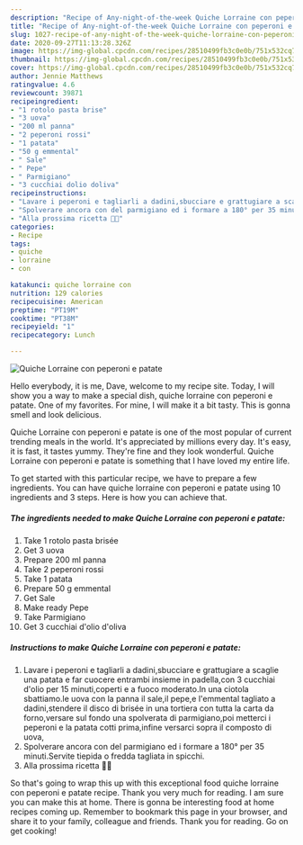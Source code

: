 ```yaml
---
description: "Recipe of Any-night-of-the-week Quiche Lorraine con peperoni e patate"
title: "Recipe of Any-night-of-the-week Quiche Lorraine con peperoni e patate"
slug: 1027-recipe-of-any-night-of-the-week-quiche-lorraine-con-peperoni-e-patate
date: 2020-09-27T11:13:28.326Z
image: https://img-global.cpcdn.com/recipes/28510499fb3c0e0b/751x532cq70/quiche-lorraine-con-peperoni-e-patate-recipe-main-photo.jpg
thumbnail: https://img-global.cpcdn.com/recipes/28510499fb3c0e0b/751x532cq70/quiche-lorraine-con-peperoni-e-patate-recipe-main-photo.jpg
cover: https://img-global.cpcdn.com/recipes/28510499fb3c0e0b/751x532cq70/quiche-lorraine-con-peperoni-e-patate-recipe-main-photo.jpg
author: Jennie Matthews
ratingvalue: 4.6
reviewcount: 39871
recipeingredient:
- "1 rotolo pasta brise"
- "3 uova"
- "200 ml panna"
- "2 peperoni rossi"
- "1 patata"
- "50 g emmental"
- " Sale"
- " Pepe"
- " Parmigiano"
- "3 cucchiai dolio doliva"
recipeinstructions:
- "Lavare i peperoni e tagliarli a dadini,sbucciare e grattugiare a scaglie una patata e far cuocere entrambi insieme in padella,con 3 cucchiai d&#39;olio per 15 minuti,coperti e a fuoco moderato.In una ciotola sbattiamo.le uova con la panna il sale,il pepe,e l&#39;emmental tagliato a dadini,stendere il disco di brisée in una tortiera con tutta la carta da forno,versare sul fondo una spolverata di parmigiano,poi metterci i peperoni e la patata cotti prima,infine versarci sopra il composto di uova,"
- "Spolverare ancora con del parmigiano ed i formare a 180° per 35 minuti.Servite tiepida o fredda tagliata in spicchi."
- "Alla prossima ricetta 👩‍🍳"
categories:
- Recipe
tags:
- quiche
- lorraine
- con

katakunci: quiche lorraine con 
nutrition: 129 calories
recipecuisine: American
preptime: "PT19M"
cooktime: "PT38M"
recipeyield: "1"
recipecategory: Lunch

---
```



![Quiche Lorraine con peperoni e patate](https://img-global.cpcdn.com/recipes/28510499fb3c0e0b/751x532cq70/quiche-lorraine-con-peperoni-e-patate-recipe-main-photo.jpg)

Hello everybody, it is me, Dave, welcome to my recipe site. Today, I will show you a way to make a special dish, quiche lorraine con peperoni e patate. One of my favorites. For mine, I will make it a bit tasty. This is gonna smell and look delicious.

Quiche Lorraine con peperoni e patate is one of the most popular of current trending meals in the world. It's appreciated by millions every day. It's easy, it is fast, it tastes yummy. They're fine and they look wonderful. Quiche Lorraine con peperoni e patate is something that I have loved my entire life.




To get started with this particular recipe, we have to prepare a few ingredients. You can have quiche lorraine con peperoni e patate using 10 ingredients and 3 steps. Here is how you can achieve that.

<!--inarticleads1-->

##### The ingredients needed to make Quiche Lorraine con peperoni e patate:

1. Take 1 rotolo pasta brisée
1. Get 3 uova
1. Prepare 200 ml panna
1. Take 2 peperoni rossi
1. Take 1 patata
1. Prepare 50 g emmental
1. Get  Sale
1. Make ready  Pepe
1. Take  Parmigiano
1. Get 3 cucchiai d&#39;olio d&#39;oliva




<!--inarticleads2-->

##### Instructions to make Quiche Lorraine con peperoni e patate:

1. Lavare i peperoni e tagliarli a dadini,sbucciare e grattugiare a scaglie una patata e far cuocere entrambi insieme in padella,con 3 cucchiai d&#39;olio per 15 minuti,coperti e a fuoco moderato.In una ciotola sbattiamo.le uova con la panna il sale,il pepe,e l&#39;emmental tagliato a dadini,stendere il disco di brisée in una tortiera con tutta la carta da forno,versare sul fondo una spolverata di parmigiano,poi metterci i peperoni e la patata cotti prima,infine versarci sopra il composto di uova,
1. Spolverare ancora con del parmigiano ed i formare a 180° per 35 minuti.Servite tiepida o fredda tagliata in spicchi.
1. Alla prossima ricetta 👩‍🍳




So that's going to wrap this up with this exceptional food quiche lorraine con peperoni e patate recipe. Thank you very much for reading. I am sure you can make this at home. There is gonna be interesting food at home recipes coming up. Remember to bookmark this page in your browser, and share it to your family, colleague and friends. Thank you for reading. Go on get cooking!
